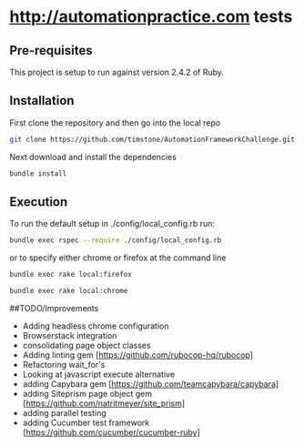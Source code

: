 # http://automationpractice.com tests


## Pre-requisites

This project is setup to run against version 2.4.2 of Ruby.

## Installation

First clone the repository and then go into the local repo

```bash
git clone https://github.com/timstone/AutomationFrameworkChallenge.git && cd AutomationFrameworkChallenge
```

Next download and install the dependencies

```bash
bundle install
```

## Execution
To run the default setup in ./config/local_config.rb run:
```bash
bundle exec rspec --require ./config/local_config.rb
```
or to specify either chrome or firefox at the command line
```bash
bundle exec rake local:firefox
```
```bash
bundle exec rake local:chrome
```


##TODO/Improvements
- Adding headless chrome configuration
- Browserstack integration
- consolidating page object classes
- Adding linting gem [https://github.com/rubocop-hq/rubocop]
- Refactoring wait_for's
- Looking at javascript execute alternative
- adding Capybara gem [https://github.com/teamcapybara/capybara]
- adding Siteprism page object gem [https://github.com/natritmeyer/site_prism]
- adding parallel testing
- adding Cucumber test framework [https://github.com/cucumber/cucumber-ruby]


